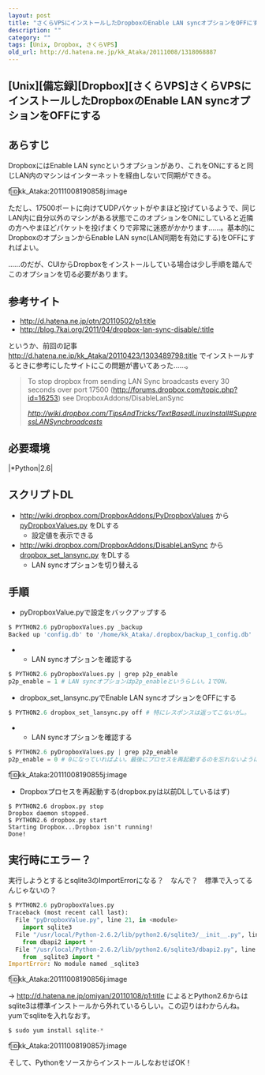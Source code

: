 ```yaml
---
layout: post
title: "さくらVPSにインストールしたDropboxのEnable LAN syncオプションをOFFにする"
description: ""
category: ""
tags: [Unix, Dropbox, さくらVPS]
old_url: http://d.hatena.ne.jp/kk_Ataka/20111008/1318068887
---
```


\[Unix\]\[備忘録\]\[Dropbox\]\[さくらVPS\]さくらVPSにインストールしたDropboxのEnable LAN syncオプションをOFFにする
------------------------------------------------------------------------------------------------------------------

あらすじ
--------

DropboxにはEnable LAN syncというオプションがあり、これをONにすると同じLAN内のマシンはインターネットを経由しないで同期ができる。

f:id:kk\_Ataka:20111008190858j:image

ただし、17500ポートに向けてUDPパケットがやまほど投げているようで、同じLAN内に自分以外のマシンがある状態でこのオプションをONにしていると近隣の方へやまほどパケットを投げまくりで非常に迷惑がかかります……。基本的にDropboxのオプションからEnable LAN sync(LAN同期を有効にする)をOFFにすればよい。

……のだが、CUIからDropboxをインストールしている場合は少し手順を踏んでこのオプションを切る必要があります。

参考サイト
----------

-   <http://d.hatena.ne.jp/otn/20110502/p1:title>
-   <http://blog.7kai.org/2011/04/dropbox-lan-sync-disable/:title>

というか、前回の記事<http://d.hatena.ne.jp/kk_Ataka/20110423/1303489798:title> でインストールするときに参考にしたサイトにこの問題が書いてあった……。

> To stop dropbox from sending LAN Sync broadcasts every 30 seconds over port 17500 (<http://forums.dropbox.com/topic.php?id=16253>) see DropboxAddons/DisableLanSync
>
> <cite><http://wiki.dropbox.com/TipsAndTricks/TextBasedLinuxInstall#SuppressLANSyncbroadcasts></cite>

必要環境
--------

|\*Python|2.6|

スクリプトDL
------------

-   <http://wiki.dropbox.com/DropboxAddons/PyDropboxValues> から [pyDropboxValues.py](http://dl.dropbox.com/u/340607/pyDropboxValues.py) をDLする
    -   設定値を表示できる
-   <http://wiki.dropbox.com/DropboxAddons/DisableLanSync> から [dropbox\_set\_lansync.py](http://dl.dropbox.com/u/340607/dropbox_set_lansync.py) をDLする
    -   LAN syncオプションを切り替える

手順
----

-   pyDropboxValue.pyで設定をバックアップする

``` python
$ PYTHON2.6 pyDropboxValues.py _backup
Backed up 'config.db' to '/home/kk_Ataka/.dropbox/backup_1_config.db'
```

-   -   LAN syncオプションを確認する

``` python
$ PYTHON2.6 pyDropboxValues.py | grep p2p_enable
p2p_enable = 1 # LAN syncオプションはp2p_enableというらしい。1でON。
```

-   dropbox\_set\_lansync.pyでEnable LAN syncオプションをOFFにする

``` python
$ PYTHON2.6 dropbox_set_lansync.py off # 特にレスポンスは返ってこないが…。
```

-   -   LAN syncオプションを確認する

``` python
$ PYTHON2.6 pyDropboxValues.py | grep p2p_enable
p2p_enable = 0 # 0になっていればよい。最後にプロセスを再起動するのを忘れないように……。
```

f:id:kk\_Ataka:20111008190855j:image

-   Dropboxプロセスを再起動する(dropbox.pyは以前DLしているはず)

<!-- -->

    $ PYTHON2.6 dropbox.py stop
    Dropbox daemon stopped.
    $ PYTHON2.6 dropbox.py start
    Starting Dropbox...Dropbox isn't running!
    Done!

実行時にエラー？
----------------

実行しようとするとsqlite3のImportErrorになる？　なんで？　標準で入ってるんじゃないの？

``` Python
$ PYTHON2.6 pyDropboxValues.py
Traceback (most recent call last):
  File "pyDropboxValue.py", line 21, in <module>
    import sqlite3
  File "/usr/local/Python-2.6.2/lib/python2.6/sqlite3/__init__.py", line 24, in <module>
    from dbapi2 import *
  File "/usr/local/Python-2.6.2/lib/python2.6/sqlite3/dbapi2.py", line 27, in <module>
    from _sqlite3 import *
ImportError: No module named _sqlite3
```

f:id:kk\_Ataka:20111008190856j:image

→ <http://d.hatena.ne.jp/omiyan/20110108/p1:title> によるとPython2.6からはsqlite3は標準インストールから外れているらしい。この辺りはわからんね。yumでsqliteを入れなおす。

``` python
$ sudo yum install sqlite-*
```

f:id:kk\_Ataka:20111008190857j:image

そして、PythonをソースからインストールしなおせばOK！

